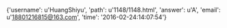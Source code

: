 {'username': u'HuangShiyu', 'path': u'1148/1148.html', 'answer': u'A', 'email': u'18801216815@163.com', 'time': '2016-02-24:14:07:54'}
